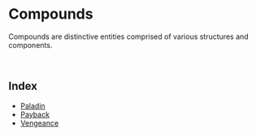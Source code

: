 # Compounds

Compounds are distinctive entities comprised of various structures and components.

<br>

## Index

- [Paladin](#paladin)
- [Payback](#payback)
- [Vengeance](#vengeance)
